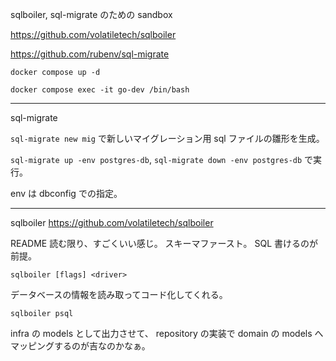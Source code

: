 

sqlboiler, sql-migrate のための sandbox

https://github.com/volatiletech/sqlboiler

https://github.com/rubenv/sql-migrate



`docker compose up -d`

`docker compose exec -it go-dev /bin/bash`

---
sql-migrate


`sql-migrate new mig` で新しいマイグレーション用 sql ファイルの雛形を生成。

`sql-migrate up -env postgres-db`, `sql-migrate down -env postgres-db` で実行。

env は dbconfig での指定。

---


sqlboiler 
https://github.com/volatiletech/sqlboiler

README 読む限り、すごくいい感じ。
スキーマファースト。
SQL 書けるのが前提。

`sqlboiler [flags] <driver>`


データベースの情報を読み取ってコード化してくれる。


`sqlboiler psql`

infra の models として出力させて、 repository の実装で domain の models へマッピングするのが吉なのかなぁ。
